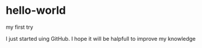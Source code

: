 # hello-world

my first try 

I just started uing GitHub.
I hope it will be halpfull to improve my knowledge 
